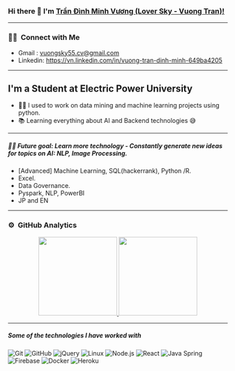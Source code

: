 ### Hi there 👋 I'm [Trần Đình Minh Vương (Lover Sky - Vuong Tran)!](https://github.com/loversky01/loversky01/)
---
### 🤝🏻 &nbsp;Connect with Me
- Gmail : vuongsky55.cv@gmail.com
- Linkedin: https://vn.linkedin.com/in/vuong-tran-dinh-minh-649ba4205
---
## I'm a Student at Electric Power University

- 👨‍💻 I used to work on data mining and machine learning projects using python.
- 📚 Learning everything about AI and Backend technologies 😅
---
##### 💪🏼 Future goal: Learn more technology - Constantly generate new ideas for topics on AI: NLP, Image Processing.
- [Advanced] Machine Learning, SQL(hackerrank), Python /R.
- Excel.
- Data Governance.
- Pyspark, NLP, PowerBI
- JP and EN
---
### ⚙️ &nbsp;GitHub Analytics

<p align="center">
<a href="https://github.com/azizovrafael">
  <img height="180em" src="https://github-readme-stats-eight-theta.vercel.app/api?username=loversky01&show_icons=true&theme=algolia&include_all_commits=true&count_private=true"/>
  <img height="180em" src="https://github-readme-stats-eight-theta.vercel.app/api/top-langs/?username=loversky01&layout=compact&langs_count=8&theme=algolia&include_all_commits=true&count_private=true"/>
</a>
</p>

---
##### Some of the technologies I have worked with

![Git](https://img.shields.io/badge/-Git-222222?style=flat&logo=git&logoColor=F05032)
![GitHub](https://img.shields.io/badge/-GitHub-222222?style=flat&logo=github&logoColor=181717)
![jQuery](https://img.shields.io/badge/-jQuery-222222?style=flat&logo=jQuery&logoColor=0769AD)
![Linux](https://img.shields.io/badge/-Linux-222222?style=flat&logo=linux&logoColor=FCC624)
![Node.js](https://img.shields.io/badge/-Node.js-222222?style=flat&logo=node.js&logoColor=339933)
![React](https://img.shields.io/badge/-React-222222?style=flat&logo=React&logoColor=61DAFB)
![Java Spring](https://img.shields.io/badge/-Spring-222222?style=flat&logo=spring&logoColor=6DB33F)
![Firebase](https://img.shields.io/badge/Firebase-222222?style=flat-square&logo=firebase)
![Docker](https://img.shields.io/badge/-Docker-black?style=flat-square&logo=docker)
![Heroku](https://img.shields.io/badge/-Heroku-222222?style=flat-square&logo=heroku)
<br/>
